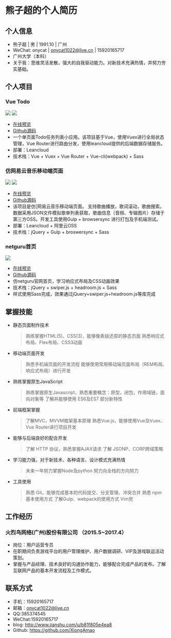 # 熊子超的个人简历


## 个人信息
- 熊子超 | 男 | 1991.10 | 广州
- WeChat: onycat | onycat1022@live.cn | 15920165717
- 广州大学（本科）
- 关于我：思维灵活发散，强大的自我驱动能力。对新技术充满热情，并努力夯实基础。

## 个人项目
### Vue Todo
![](http://ond8gcwbr.bkt.clouddn.com/17-10-8/52662567.jpg)
![](http://ond8gcwbr.bkt.clouddn.com/17-10-8/69440563.jpg)
- [在线预览](https://xiongamao.github.io/Vue-todolist-demo/dist/)
- [Github源码](https://github.com/XiongAmao/Vue-todolist-demo/)
- 一个单页面Todo任务列表小应用。该项目基于Vue，使用Vuex进行全局状态管理，Vue Router进行路由分发，使用leancloud提供的后端数据存储服务。
- 部署：Leancloud 
- 技术栈：Vue + Vuex + Vue Router + Vue-cli(webpack) + Sass



### 仿网易云音乐移动端页面
![](http://ond8gcwbr.bkt.clouddn.com/17-8-20/9526534.jpg)
![](http://ond8gcwbr.bkt.clouddn.com/17-8-20/50606607.jpg)
- [在线预览](https://xiongamao.github.io/mNeteaseMusic-demo/build/homepage.html)
- [Github源码](https://github.com/XiongAmao/mNeteaseMusic-demo)
- 该项目是仿[网易云音乐移动端页面[](http://music.163.com/m/)。 支持歌曲播放，歌词滚动，歌曲搜索。数据采用JSON文件模拟歌单列表获取，歌曲信息（音频、专辑图片）存储于第三方OSS。开发工具使用Gulp + browsersync 进行打包及手机端测试。
- 部署：Leancloud + 阿里云OSS
- 技术栈：jQuery + Gulp + broswersync + Sass

### netguru首页
![](http://ond8gcwbr.bkt.clouddn.com/17-8-20/48016856.jpg)
- [在线预览](https://xiongamao.github.io/homepage-netguru/)
- [Github源码](https://github.com/XiongAmao/homepage-netguru)
- 仿netguru官网首页，学习响应式布局及CSS动画效果
- 技术栈：jQuery + swiper.js + headroom.js + Sass
- 样式使用Sass完成，效果通过jQuery+swiper.js+headroom.js等库完成

## 掌握技能

- 静态页面制作技术
    > 熟练掌握HTML(5)、CSS(3)，能够像素级还原的静态页面
    > 熟悉响应式布局、Flex布局、CSS3动画

- 移动端页面开发
    > 熟悉手机端页面的开发流程
    > 能够使用常用移动端页面布局（REM布局、响应式布局）进行开发

- 熟练掌握原生JavaScript
    > 熟练掌握原生Javascript，熟悉重要概念：原型，闭包，作用域链，面向对象等
    > 了解并能够使用 ES6及ES7 部分新特性

- 前端框架掌握
    > 了解MVC、MVVM框架基本原理
    > 熟悉Vue.js，能够使用Vue及Vuex、Vue Router进行项目开发

- 能够与后端良好的配合开发
    > 了解 HTTP 协议，熟悉掌握AJAX请求
    > 了解 JSONP、CORP跨域策略

- 学习能力强，对于新技术、各种语言、设计模式充满热情
    > 未来一年努力掌握Node及python
    > 努力向全栈的方向努力

- 工具使用
    > 熟悉 Git，能够完成基本的代码提交、分支管理、冲突合并
    > 熟悉 npm 基本使用方式
    > 了解Gulp、webpack的使用方式
    > Vim党


## 工作经历
### 火烈鸟网络(广州)股份有限公司 （2015.5~2017.4）
- 岗位：用户运营专员
- 在职期间负责游戏平台的用户管理维护、用户数据调研、VIP及游戏联运活动策划。
- 掌握与产品经理、技术良好的沟通协作能力，能够配合完成产品的发布。了解互联网产品的基本开发流程及工作模式。 


## 联系方式
- 手机：15920165717
- 邮箱：onycat1022@live.cn
- QQ:385374545
- WeChat:15920165717
- blog: http://www.jianshu.com/u/b81f805e4ea8
- Github: https://github.com/XiongAmao
